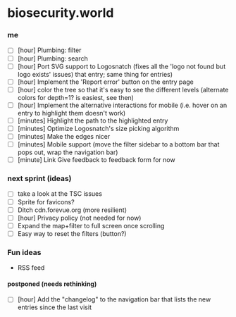 # biosecurity.world

### me
- [ ] [hour] Plumbing: filter
- [ ] [hour] Plumbing: search
- [ ] [hour] Port SVG support to Logosnatch (fixes all the 'logo not found but logo exists' issues)
  that entry; same thing for entries)
- [ ] [hour] Implement the 'Report error' button on the entry page
- [ ] [hour] color the tree so that it's easy to see the different levels (alternate colors for depth=1? is easiest, see
  then)
- [ ] [hour] Implement the alternative interactions for mobile (i.e. hover on an entry to highlight them doesn't work)
- [ ] [minutes] Highlight the path to the highlighted entry
- [ ] [minutes] Optimize Logosnatch's size picking algorithm
- [ ] [minutes] Make the edges nicer
- [ ] [minutes] Mobile support (move the filter sidebar to a bottom bar that pops out, wrap the navigation bar)
- [ ] [minute] Link Give feedback to feedback form for now

### next sprint (ideas)
- [ ] take a look at the TSC issues
- [ ] Sprite for favicons?
- [ ] Ditch cdn.forevue.org (more resilient)
- [ ] [hour] Privacy policy (not needed for now)
- [ ] Expand the map+filter to full screen once scrolling 
- [ ] Easy way to reset the filters (button?) 

### Fun ideas
- RSS feed

#### postponed (needs rethinking)
- [ ] [hour] Add the "changelog" to the navigation bar that lists the new entries since the last visit
